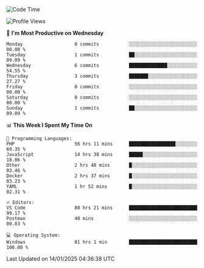 <!--START_SECTION:waka-->
![Code Time](http://img.shields.io/badge/Code%20Time-3%2C862%20hrs%2012%20mins-blue)

![Profile Views](http://img.shields.io/badge/Profile%20Views-77-blue)

📅 **I'm Most Productive on Wednesday** 

```text
Monday                   0 commits           ░░░░░░░░░░░░░░░░░░░░░░░░░   00.00 % 
Tuesday                  1 commits           ██░░░░░░░░░░░░░░░░░░░░░░░   09.09 % 
Wednesday                6 commits           ██████████████░░░░░░░░░░░   54.55 % 
Thursday                 3 commits           ███████░░░░░░░░░░░░░░░░░░   27.27 % 
Friday                   0 commits           ░░░░░░░░░░░░░░░░░░░░░░░░░   00.00 % 
Saturday                 0 commits           ░░░░░░░░░░░░░░░░░░░░░░░░░   00.00 % 
Sunday                   1 commits           ██░░░░░░░░░░░░░░░░░░░░░░░   09.09 % 
```


📊 **This Week I Spent My Time On** 

```text
💬 Programming Languages: 
PHP                      56 hrs 11 mins      █████████████████░░░░░░░░   69.35 % 
JavaScript               14 hrs 38 mins      █████░░░░░░░░░░░░░░░░░░░░   18.06 % 
Other                    2 hrs 48 mins       █░░░░░░░░░░░░░░░░░░░░░░░░   03.46 % 
Docker                   2 hrs 37 mins       █░░░░░░░░░░░░░░░░░░░░░░░░   03.23 % 
YAML                     1 hr 52 mins        █░░░░░░░░░░░░░░░░░░░░░░░░   02.31 % 

🔥 Editors: 
VS Code                  80 hrs 21 mins      █████████████████████████   99.17 % 
Postman                  40 mins             ░░░░░░░░░░░░░░░░░░░░░░░░░   00.83 % 

💻 Operating System: 
Windows                  81 hrs 1 min        █████████████████████████   100.00 % 
```


 Last Updated on 14/01/2025 04:36:38 UTC
<!--END_SECTION:waka-->

